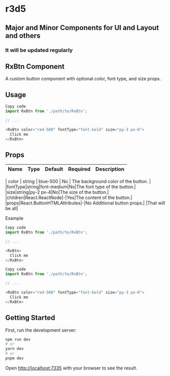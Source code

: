 # r3d5

## Major and Minor Components for UI and Layout and others

### It will be updated regularly

## RxBtn Component

A custom button component with optional color, font type, and size props.

## Usage

```javascript
Copy code
import RxBtn from './path/to/RxBtn';

// ...

<RxBtn color="red-500" fontType="font-bold" size="py-3 px-6">
  Click me
</RxBtn>
```

## Props

| Name | Type | Default | Required | Description |
| ---- | :--: | :-----: | :------: | :---------- |

| color | string | blue-500 | No | The background color of the button. |
|fontType|string|font-medium|No|The font type of the button.|
|size|string|py-2 px-4|No|The size of the button.|
|children|React.ReactNode|-|Yes|The content of the button.|
|props|React.ButtonHTMLAttributes<HTMLButtonElement>|-|No Additional button props.|
|That will be all|

Example

```javascript
Copy code
import RxBtn from './path/to/RxBtn';

// ...

<RxBtn>
  Click me
</RxBtn>
```

```javascript
Copy code
import RxBtn from './path/to/RxBtn';

// ...

<RxBtn color="red-500" fontType="font-bold" size="py-3 px-6">
  Click me
</RxBtn>
```

## Getting Started

First, run the development server:

```bash
npm run dev
# or
yarn dev
# or
pnpm dev
```

Open [http://localhost:7335](http://localhost:7335) with your browser to see the result.
